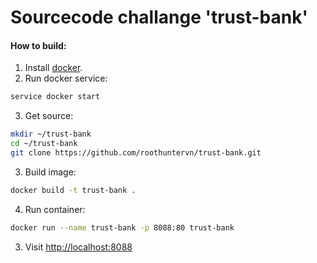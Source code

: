 # Sourcecode challange 'trust-bank'

#### How to build:

1. Install [docker](https://docs.docker.com/install/linux/docker-ce/ubuntu/).
2. Run docker service:
```bash
service docker start
```
3. Get source:
```bash
mkdir ~/trust-bank
cd ~/trust-bank
git clone https://github.com/roothuntervn/trust-bank.git
```
3. Build image:
```bash
docker build -t trust-bank .
```
4. Run container:
```bash
docker run --name trust-bank -p 8088:80 trust-bank
```
3. Visit [http://localhost:8088](http://localhost:8088)